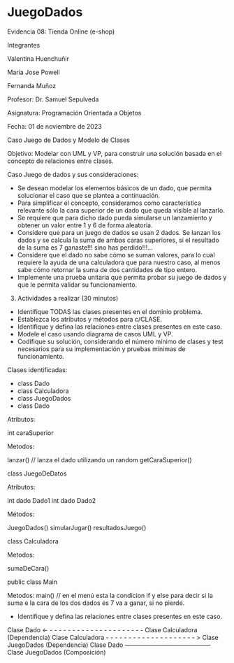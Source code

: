 # JuegoDados

Evidencia 08: Tienda Online (e-shop)


Integrantes 

Valentina Huenchuñir

Maria Jose Powell

Fernanda Muñoz


Profesor:
Dr. Samuel Sepulveda

Asignatura:
Programación Orientada a Objetos

Fecha:
01 de noviembre de 2023



Caso Juego de Dados y Modelo de Clases


Objetivo: Modelar con UML y VP, para construir una solución basada en el concepto de relaciones entre clases.



Caso Juego de dados y sus consideraciones:
- Se desean modelar los elementos básicos de un dado, que permita solucionar el caso que se plantea a continuación.
- Para simplificar el concepto, consideramos como característica relevante sólo la cara superior de un dado que queda visible al lanzarlo.
- Se requiere que para dicho dado pueda simularse un lanzamiento y obtener un valor entre 1 y 6 de forma aleatoria.
- Considere que para un juego de dados se usan 2 dados. Se lanzan los dados y se calcula la suma de ambas caras superiores, si el resultado de la suma es 7 ganaste!!! sino has perdido!!!...
- Considere que el dado no sabe cómo se suman valores, para lo cual requiere la ayuda de una calculadora que para nuestro caso, al menos sabe cómo retornar la suma de dos cantidades de tipo entero.
- Implemente una prueba unitaria que permita probar su juego de dados y que le permita validar su funcionamiento.




3. Actividades a realizar (30 minutos)
- Identifique TODAS las clases presentes en el dominio problema.
- Establezca los atributos y métodos para c/CLASE.
- Identifique y defina las relaciones entre clases presentes en este caso.
- Modele el caso usando diagrama de casos UML y VP.
- Codifique su solución, considerando el número mínimo de clases y test necesarios para su implementación y pruebas mínimas de funcionamiento.




Clases identificadas:


- class Dado
- class Calculadora
- class JuegoDados
- class Dado

Atributos: 


int caraSuperior


Metodos:


lanzar() // lanza el dado utilizando un random
getCaraSuperior()




class JuegoDeDatos


Atributos:

int dado Dado1
int dado Dado2


Métodos:


JuegoDados()
simularJugar()
resultadosJuego()



class Calculadora


Metodos:

sumaDeCara()


public class Main

Metodos:
main()
// en el menú esta la condicion if y else para decir si la suma e la cara de los dos dados es 7 va a ganar, si no pierde.


- Identifique y defina las relaciones entre clases presentes en este caso.


Clase Dado <- - - - - - - - - - - - - - - - - - - - - - Clase Calculadora (Dependencia)
Clase Calculadora - - - - - - - - - - - - - - - - - - - - > Clase JuegoDados (Dependencia)
Clase Dado —————————————— Clase JuegoDados (Composición)
